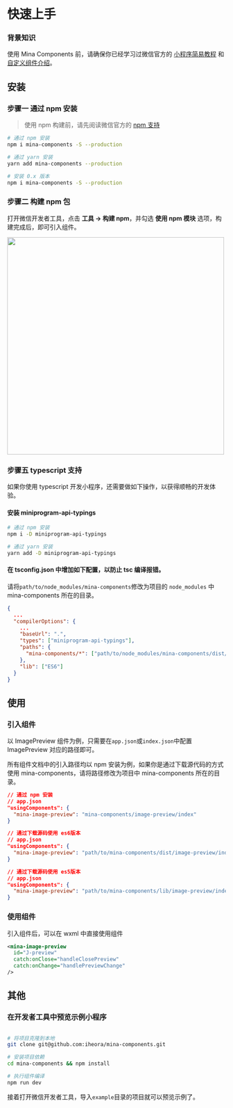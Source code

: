 # 快速上手

### 背景知识

使用 Mina Components 前，请确保你已经学习过微信官方的 [小程序简易教程](https://developers.weixin.qq.com/miniprogram/dev/framework/) 和 [自定义组件介绍](https://developers.weixin.qq.com/miniprogram/dev/framework/custom-component/)。

## 安装

### 步骤一 通过 npm 安装

> 使用 npm 构建前，请先阅读微信官方的 [npm 支持](https://developers.weixin.qq.com/miniprogram/dev/devtools/npm.html)

```bash
# 通过 npm 安装
npm i mina-components -S --production

# 通过 yarn 安装
yarn add mina-components --production

# 安装 0.x 版本
npm i mina-components -S --production
```

### 步骤二 构建 npm 包

打开微信开发者工具，点击 **工具 -> 构建 npm**，并勾选 **使用 npm 模块** 选项，构建完成后，即可引入组件。

<img style="width: 500px;" src="https://img.yzcdn.cn/public_files/2019/08/15/fa0549210055976cb63798503611ce3d.png" />

### 步骤五 typescript 支持

如果你使用 typescript 开发小程序，还需要做如下操作，以获得顺畅的开发体验。

#### 安装 miniprogram-api-typings

```bash
# 通过 npm 安装
npm i -D miniprogram-api-typings

# 通过 yarn 安装
yarn add -D miniprogram-api-typings
```

#### 在 tsconfig.json 中增加如下配置，以防止 tsc 编译报错。

请将`path/to/node_modules/mina-components`修改为项目的 `node_modules` 中 mina-components 所在的目录。

```json
{
  ...
  "compilerOptions": {
    ...
    "baseUrl": ".",
    "types": ["miniprogram-api-typings"],
    "paths": {
      "mina-components/*": ["path/to/node_modules/mina-components/dist/*"]
    },
    "lib": ["ES6"]
  }
}
```

## 使用

### 引入组件

以 ImagePreview 组件为例，只需要在`app.json`或`index.json`中配置 ImagePreview 对应的路径即可。

所有组件文档中的引入路径均以 npm 安装为例，如果你是通过下载源代码的方式使用 mina-components，请将路径修改为项目中 mina-components 所在的目录。

```json
// 通过 npm 安装
// app.json
"usingComponents": {
  "mina-image-preview": "mina-components/image-preview/index"
}
```

```json
// 通过下载源码使用 es6版本
// app.json
"usingComponents": {
  "mina-image-preview": "path/to/mina-components/dist/image-preview/index"
}
```

```json
// 通过下载源码使用 es5版本
// app.json
"usingComponents": {
  "mina-image-preview": "path/to/mina-components/lib/image-preview/index"
}
```

### 使用组件

引入组件后，可以在 wxml 中直接使用组件

```xml
<mina-image-preview
  id="J-preview"
  catch:onClose="handleClosePreview"
  catch:onChange="handlePreviewChange"
/>
```

## 其他

### 在开发者工具中预览示例小程序

```bash

# 将项目克隆到本地
git clone git@github.com:iheora/mina-components.git

# 安装项目依赖
cd mina-components && npm install

# 执行组件编译
npm run dev

```

接着打开微信开发者工具，导入`example`目录的项目就可以预览示例了。
